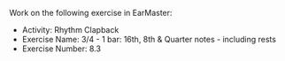 Work on the following exercise in EarMaster:
- Activity: Rhythm Clapback
- Exercise Name: 3/4 - 1 bar: 16th, 8th & Quarter notes - including rests
- Exercise Number: 8.3
